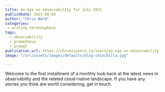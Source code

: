 ```yaml
---
title: An eye on observability for July 2021
publishDate: 2021-08-03
author: "Chris Ward"
categories:
 - writing chronosphere
tags:
  - observability
  - prometheus
  - promql
publication_url: https://chronosphere.io/learn/an-eye-on-observability-for-july-2021/
image: "/src/assets/images/defaults/blog-chinchilla.jpg"

---
```


Welcome to the first installment of a monthly look back at the latest news in observability and the related cloud-native landscape. If you have any stories you think are worth considering, get in touch.
